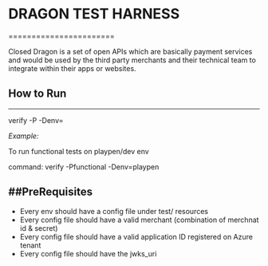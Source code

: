 # DRAGON TEST HARNESS
=======================

Closed Dragon is a set of open APIs which are basically payment services and would be used by the third party merchants and their technical team to integrate within their apps or websites.

## How to Run
---------------

verify -P<profile> -Denv=<Env Name>

<i>Example: </i>

To run functional tests on playpen/dev env

command: verify -Pfunctional -Denv=playpen


##PreRequisites
-----------------

- Every env should have a config file under test/ resources
- Every config file should have a valid merchant (combination of merchnat id & secret)
- Every config file should have a valid application ID registered on Azure tenant
- Every config file should have the jwks_uri